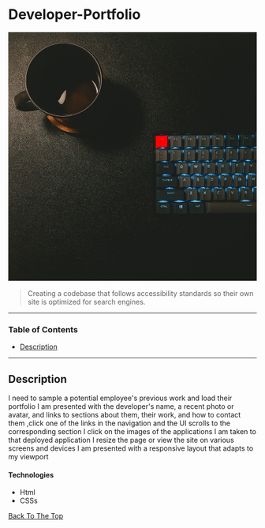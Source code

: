 # Developer-Portfolio

![Project Image](./Images/photo-1604964432806-254d07c11f32.jpg)

> Creating a codebase that follows accessibility standards so their own site is optimized for search engines.

---

### Table of Contents

- [Description](#description)

---

## Description

I need to sample a potential employee's previous work and load their portfolio
I am presented with the developer's name, a recent photo or avatar, and links to sections about them, their work, and how to contact them ,click one of the links in the navigation and the UI scrolls to the corresponding section I click on the images of the applications I am taken to that deployed application I resize the page or view the site on various screens and devices I am presented with a responsive layout that adapts to my viewport

#### Technologies

- Html
- CSSs

[Back To The Top](#read-me-template)